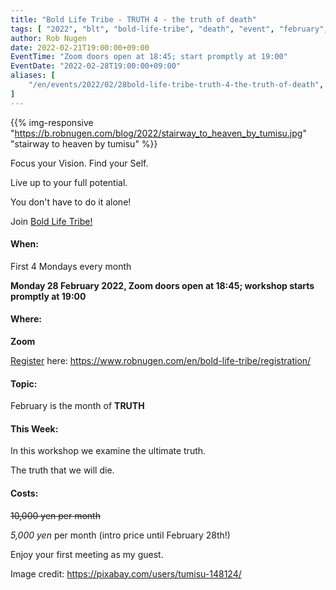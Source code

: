 ```yaml
---
title: "Bold Life Tribe - TRUTH 4 - the truth of death"
tags: [ "2022", "blt", "bold-life-tribe", "death", "event", "february", "online", "truth" ]
author: Rob Nugen
date: 2022-02-21T19:00:00+09:00
EventTime: "Zoom doors open at 18:45; start promptly at 19:00"
EventDate: "2022-02-28T19:00:00+09:00"
aliases: [
    "/en/events/2022/02/28bold-life-tribe-truth-4-the-truth-of-death",
]
---
```


{{% img-responsive "https://b.robnugen.com/blog/2022/stairway_to_heaven_by_tumisu.jpg" "stairway to heaven by tumisu" %}}

Focus your Vision.  Find your Self.

Live up to your full potential.

You don't have to do it alone!

Join [Bold Life Tribe!](/en/bold-life-tribe/)

#### When:

First 4 Mondays every month

**Monday 28 February 2022, Zoom doors open at 18:45; workshop starts promptly at 19:00**

#### Where:

**Zoom**

[Register](/en/bold-life-tribe/registration/) here: https://www.robnugen.com/en/bold-life-tribe/registration/

#### Topic:

February is the month of __TRUTH__

#### This Week:

In this workshop we examine the ultimate truth.

The truth that we will die.


#### Costs: ####

~~10,000 yen per month~~

*5,000 yen* per month (intro price until February 28th!)

Enjoy your first meeting as my guest.

<div class="note">Image credit:
<a href="https://pixabay.com/users/tumisu-148124/">https://pixabay.com/users/tumisu-148124/</a>
</div>
